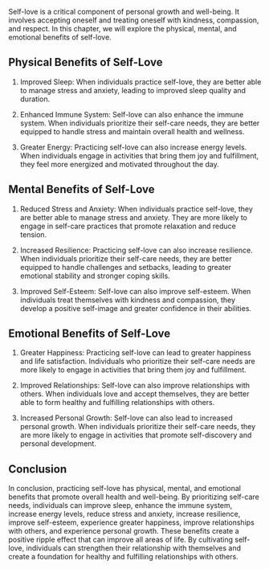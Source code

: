 
Self-love is a critical component of personal growth and well-being. It involves accepting oneself and treating oneself with kindness, compassion, and respect. In this chapter, we will explore the physical, mental, and emotional benefits of self-love.

Physical Benefits of Self-Love
------------------------------

1. Improved Sleep: When individuals practice self-love, they are better able to manage stress and anxiety, leading to improved sleep quality and duration.

2. Enhanced Immune System: Self-love can also enhance the immune system. When individuals prioritize their self-care needs, they are better equipped to handle stress and maintain overall health and wellness.

3. Greater Energy: Practicing self-love can also increase energy levels. When individuals engage in activities that bring them joy and fulfillment, they feel more energized and motivated throughout the day.

Mental Benefits of Self-Love
----------------------------

1. Reduced Stress and Anxiety: When individuals practice self-love, they are better able to manage stress and anxiety. They are more likely to engage in self-care practices that promote relaxation and reduce tension.

2. Increased Resilience: Practicing self-love can also increase resilience. When individuals prioritize their self-care needs, they are better equipped to handle challenges and setbacks, leading to greater emotional stability and stronger coping skills.

3. Improved Self-Esteem: Self-love can also improve self-esteem. When individuals treat themselves with kindness and compassion, they develop a positive self-image and greater confidence in their abilities.

Emotional Benefits of Self-Love
-------------------------------

1. Greater Happiness: Practicing self-love can lead to greater happiness and life satisfaction. Individuals who prioritize their self-care needs are more likely to engage in activities that bring them joy and fulfillment.

2. Improved Relationships: Self-love can also improve relationships with others. When individuals love and accept themselves, they are better able to form healthy and fulfilling relationships with others.

3. Increased Personal Growth: Self-love can also lead to increased personal growth. When individuals prioritize their self-care needs, they are more likely to engage in activities that promote self-discovery and personal development.

Conclusion
----------

In conclusion, practicing self-love has physical, mental, and emotional benefits that promote overall health and well-being. By prioritizing self-care needs, individuals can improve sleep, enhance the immune system, increase energy levels, reduce stress and anxiety, increase resilience, improve self-esteem, experience greater happiness, improve relationships with others, and experience personal growth. These benefits create a positive ripple effect that can improve all areas of life. By cultivating self-love, individuals can strengthen their relationship with themselves and create a foundation for healthy and fulfilling relationships with others.
